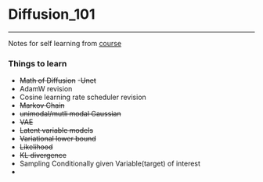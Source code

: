# Diffusion_101
---
Notes for self learning from [course](https://github.com/huggingface/diffusion-models-class)
### Things to learn
- ~~Math of Diffusion~~
-~~Unet~~
- AdamW revision
- Cosine learning rate scheduler revision
- ~~Markov Chain~~
- ~~unimodal/mutli modal Gaussian~~
- ~~VAE~~
- ~~Latent variable models~~
- ~~Variational lower bound~~
- ~~Likelihood~~
- ~~KL divergence~~
- Sampling Conditionally given Variable(target) of interest
-  
